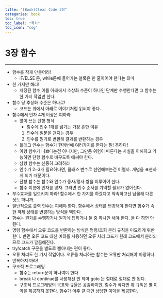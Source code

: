 ```yaml
--- 
title: "[Book]Clean Code 3장"
categories: book
toc: true
toc_label: "목차"
toc_icon: "cog"
--- 
```


# 3장 함수

---

- 함수를 작게 만들어라!
    - IF/ELSE 문, while문에 들어가는 블록은 한 줄이어야 한다는 의미
- 한 가지만 해라!
    - 지정된 함수 이름 아래에서 추상화 수준이 하나인 단계만 수행한다면 그 함수는 한 가지 작업만 한다.
- 함수 당 추상화 수준은 하나로!
    - 코드는 위에서 아래로 이야기처럼 읽혀야 좋다.
- 함수에서 인자 4개 이상은 피하라.
    - 많이 쓰는 단항 형식
        - 함수에 인수 1개를 넘기는 가장 흔한 이유
        1. 인수에 질문을 던지는 경우
        2. 인수를 뭔가로 변환해 결과를 반환하는 경우
    - 플래그 인수는 함수가 한꺼번에 여러가지를 한다는 말! 추하다!
    - 이항 함수가 나쁘다는건 아니지만, 그만큼 위험이 따른다는 사실을 이해하고 가능하면 단항 함수로 바꾸도록 애써야 한다.
    - 삼항 함수는 신중히 고려하라
    - 인수가 2~3개 필요하다면, 클래스 변수로 선언해보는건 어떨까. 개념을 표현하게 되기 때문이다.
    - 단항 함수는 함수와 인수가 동사/명사 쌍을 이루어야 한다.
    - 함수 이름에 인자를 넣자. 그러면 인수 순서를 기억할 필요가 없어진다.
- 부수효과를 일으키지 마라! 함수에서 한 가지를 하겠다고 약속하고선 남몰래 다른 짓도 하니까.
- 일반적으로 출력 인수는 피해야 한다. 함수에서 상태를 변경해야 한다면 함수가 속한 객체 상태를 변경하는 방식을 택한다.
- 함수는 뭔가를 수행하거나 뭔가에 답하거나 둘 중 하나만 해야 한다. 둘 다 하면 안된다.
- 명령 함수에서 오류 코드를 반환하는 방식은 명령/조회 분리 규칙을 미묘하게 위반한다. 반면 오류 코드 대신 예외를 사용하면 오류 처리 코드가 원래 코드에서 분리되므로 코드가 깔끔해진다.
- try/catch 구문을 별도로 뽑아내는 편이 좋다.
- 오류 처리도 한 가지 작업이다. 오류를 처리하는 함수는 오류만 처리해야 마땅하다.
- 반복하지 마라!
- 구조적 프로그래밍
    - 함수는 return문이 하나여야 한다.
    - break 나 continue를 사용해선 안 되며 goto 는 절대로 절대로 안 된다.
    - 구조적 프로그래밍의 목표와 규율은 공감하지만, 함수가 작다면 위 규칙은 별 이익을 제공하지 못한다. 함수가 아주 클 때만 상당한 이익을 제공한다.
